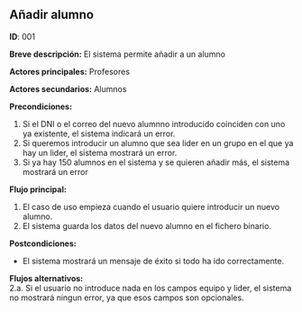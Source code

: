 ## Añadir alumno
**ID**: 001

**Breve descripción:** El sistema permite añadir a un alumno

**Actores principales:** Profesores

**Actores secundarios:** Alumnos

**Precondiciones:**
1. Si el DNI o el correo del nuevo alumnno introducido coinciden con uno ya existente, el sistema indicará un error.
2. Si queremos introducir un alumno que sea lider en un grupo en el que ya hay un lider, el sistema mostrará un error.
3. Si ya hay 150 alumnos en el sistema y se quieren añadir más, el sistema mostrará un error

**Flujo principal:**
1. El caso de uso empieza cuando el usuario quiere introducir un nuevo alumno.
2. El sistema guarda los datos del nuevo alumno en el fichero binario.

**Postcondiciones:**
* El sistema mostrará un mensaje de éxito si todo ha ido correctamente.

**Flujos alternativos:**  
2.a. Si el usuario no introduce nada en los campos equipo y lider, el sistema no mostrará ningun error, ya que esos campos son opcionales.
